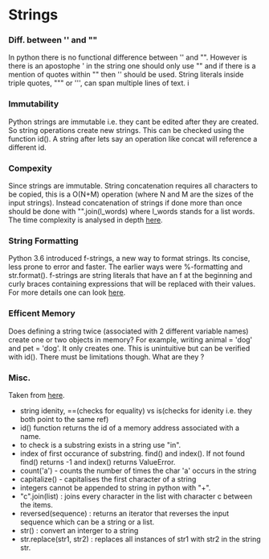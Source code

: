 # Strings 

### Diff. between '' and ""
In python there is no functional difference between '' and "". However is there is an apostophe ' in the string 
one should only use "" and if there is a mention of quotes within "" then '' should be used. String literals inside triple quotes, """ or ''', can span multiple lines of text. i

### Immutability 
Python strings are immutable i.e. they cant be edited after they are created. So string operations create new strings. This can be checked using the function id(). A string after lets say an operation like concat will reference a different id. 

### Compexity
Since strings are immutable. String concatenation requires all characters to be copied, this is a O(N+M) operation (where N and M are the sizes of the input strings). Instead concatenation of strings if done more than once should be done with "".join(l\_words) where l\_words stands for a list words. The time complexity is analysed in depth [here](https://waymoot.org/home/python_string/).

### String Formatting 
Python 3.6 introduced f-strings, a new way to format strings. Its concise, less prone to error and faster.
The earlier ways were %-formatting and str.format(). f-strings are string literals that have an f at the beginning and curly braces containing expressions that will be replaced with their values. For more details one can look [here](https://realpython.com/python-f-strings/#option-2-strformat).

### Efficent Memory 
Does defining a string twice (associated with 2 different variable names) create one or two objects in memory?
For example, writing animal = 'dog' and pet = 'dog'.
It only creates one. This is unintuitive but can be verified with id(). There must be limitations though. What are they ?

### Misc.
Taken from [here](https://towardsdatascience.com/41-questions-to-test-your-knowledge-of-python-strings-9eb473aa8fe8). 
- string idenity, ==(checks for equality) vs is(checks for idenity i.e. they both point to the same ref)
- id() function returns the id of a memory address associated with a name.
- to check is a substring exists in a string use "in".
- index of first occurance of substring. find() and index(). If not found find() returns -1 and index() returns ValueError.
- count('a') - counts the number of times the char 'a' occurs in the string
- capitalize() - capitalises the first character of a string 
- integers cannot be appended to string in python with "+".
- "c".join(list) : joins every character in the list with character c between the items.
- reversed(sequence) : returns an iterator that reverses the input sequence which can be a string or a list.
- str() : convert an interger to a string
- str.replace(str1, str2) : replaces all instances of str1 with str2 in the string str.
